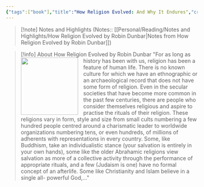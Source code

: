 ```yaml
---
{"tags":["book"],"title":"How Religion Evolved: And Why It Endures","created":"2022-05-15T00:00:00+06:00","log":[{"status":"Read","timestamp":"2023-04-16T00:08:48+06:00"},{"status":"In Progress","timestamp":"2023-04-02T21:38:17+06:00"},{"status":"To Read","timestamp":"2022-05-15T00:00:00+06:00"}],"updated":"2023-07-12T17:20:35+06:00","read_count":1,"authors":["Robin I.M. Dunbar"],"publisher":"Oxford University Press","publish":"2022","pages":353,"isbn10":"0197631827","isbn13":"9780197631829","reviewed":false,"rating":4,"cover":"https://images-na.ssl-images-amazon.com/images/S/compressed.photo.goodreads.com/books/1633159816i/57001983.jpg","dg-metatags":{"og:image":"https://images-na.ssl-images-amazon.com/images/S/compressed.photo.goodreads.com/books/1633159816i/57001983.jpg"},"dg-publish":true,"dg-note-icon":1,"status":"Read","dg-path":"Reading/Books/Read/How Religion Evolved_ And Why It Endures by Robin I.M. Dunbar.md","permalink":"/reading/books/read/how-religion-evolved-and-why-it-endures-by-robin-i-m-dunbar/","metatags":{"og:image":"https://images-na.ssl-images-amazon.com/images/S/compressed.photo.goodreads.com/books/1633159816i/57001983.jpg"},"dgPassFrontmatter":true,"noteIcon":1}
---
```


> [!note] Notes and Highlights
> (Notes:: [[Personal/Reading/Notes and Highlights/How Religion Evolved by Robin Dunbar\|Notes from How Religion Evolved by Robin Dunbar]])


> [!info] About How Religion Evolved by Robin Dunbar
> <img src="https://images-na.ssl-images-amazon.com/images/S/compressed.photo.goodreads.com/books/1633159816i/57001983.jpg" style="float: left; width: 150px; height: auto; margin-right: 1em;" /> "For as long as history has been with us, religion has been a feature of human life. There is no known culture for which we have an ethnographic or an archaeological record that does not have some form of religion. Even in the secular societies that have become more common in the past few centuries, there are people who consider themselves religious and aspire to practise the rituals of their religion. These religions vary in form, style and size from small cults numbering a few hundred people centred around a charismatic leader to worldwide organizations numbering tens, or even hundreds, of millions of adherents with representations in every country. Some, like Buddhism, take an individualistic stance (your salvation is entirely in your own hands), some like the older Abrahamic religions view salvation as more of a collective activity through the performance of appropriate rituals, and a few (Judaism is one) have no formal concept of an afterlife. Some like Christianity and Islam believe in a single all- powerful God,…"

